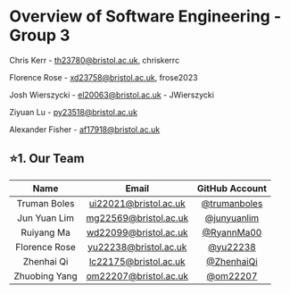 # Overview of Software Engineering - Group 3

Chris Kerr - th23780@bristol.ac.uk, chriskerrc

Florence Rose - xd23758@bristol.ac.uk, frose2023

Josh Wierszycki - el20063@bristol.ac.uk - JWierszycki

Ziyuan Lu - py23518@bristol.ac.uk

Alexander Fisher - af17918@bristol.ac.uk


## ⭐1. Our Team
<table align="center">
  <thead>
    <tr>
      <th style="text-align:center">Name</th>
      <th style="text-align:center">Email</th>
      <th style="text-align:center">GitHub Account</th>
    </tr>
  </thead>
  <tbody>
    <tr>
      <td style="text-align:center">Truman Boles</td>
      <td style="text-align:center"><a href="mailto:ui22021@bristol.ac.uk">ui22021@bristol.ac.uk</a></td>
      <td style="text-align:center"><a href="https://github.com/trumanboles">@trumanboles</a></td>
    </tr>
    <tr>
      <td style="text-align:center">Jun Yuan Lim</td>
      <td style="text-align:center"><a href="mailto:mg22569@bristol.ac.uk">mg22569@bristol.ac.uk</a></td>
      <td style="text-align:center"><a href="https://github.com/junyuanlim">@junyuanlim</a></td>
    </tr>
    <tr>
      <td style="text-align:center">Ruiyang Ma</td>
      <td style="text-align:center"><a href="mailto:wd22099@bristol.ac.uk">wd22099@bristol.ac.uk</a></td>
      <td style="text-align:center"><a href="https://github.com/RyannMa00">@RyannMa00</a></td>
    </tr>
    <tr>
      <td style="text-align:center">Florence Rose</td>
      <td style="text-align:center"><a href="mailto:xd23758@bristol.ac.uk">yu22238@bristol.ac.uk</a></td>
      <td style="text-align:center"><a href="https://github.com/frose2024">@yu22238</a></td>
    </tr>
    <tr>
      <td style="text-align:center">Zhenhai Qi</td>
      <td style="text-align:center"><a href="mailto:lc22175@bristol.ac.uk">lc22175@bristol.ac.uk</a></td>
      <td style="text-align:center"><a href="https://github.com/ZhenhaiQi">@ZhenhaiQi</a></td>
    </tr>
    <tr>
      <td style="text-align:center">Zhuobing Yang</td>
      <td style="text-align:center"><a href="mailto:om22207@bristol.ac.uk">om22207@bristol.ac.uk</a></td>
      <td style="text-align:center"><a href="https://github.com/om22207">@om22207</a></td>
    </tr>
  </tbody>
</table>
